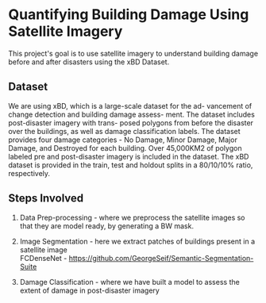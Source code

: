 # Quantifying Building Damage Using Satellite Imagery

This project's goal is to use satellite imagery to understand building damage before and after disasters using the xBD Dataset.

## Dataset

We are using xBD, which is a large-scale dataset for the ad-
vancement of change detection and building damage assess-
ment. The dataset includes post-disaster imagery with trans-
posed polygons from before the disaster over the buildings,
as well as damage classification labels. The dataset provides
four damage categories - No Damage, Minor Damage, Major
Damage, and Destroyed for each building. Over 45,000KM2
of polygon labeled pre and post-disaster imagery is included
in the dataset. The xBD dataset is provided in the train, test
and holdout splits in a 80/10/10% ratio, respectively.

## Steps Involved

1. Data Prep-processing -  where we preprocess the satellite images so that they are model ready, by generating a BW mask. 
2. Image Segmentation - here we extract patches of buildings present in a satellite image    
FCDenseNet - https://github.com/GeorgeSeif/Semantic-Segmentation-Suite

3. Damage Classification - where we have built a model to assess the extent of damage in post-disaster imagery



